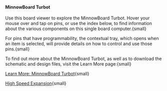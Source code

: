 #### MinnowBoard Turbot

Use this board viewer to explore the MinnowBoard Turbot. Hover your mouse
over and tap on pins, or use the index below, to find information about
the various components on this single board computer.{small}

For pins that have programmability, the contextual tray, which opens when an
item is selected, will provide details on how to control and use those pins.{small}

To find out more about the MinnowBoard Turbot, as well as to download
the schematic and design files, visit the Learn More page:{small}

[Learn More: MinnowBoard Turbot](learn-more){small}

[High Speed Expansion](max-hse){small}
